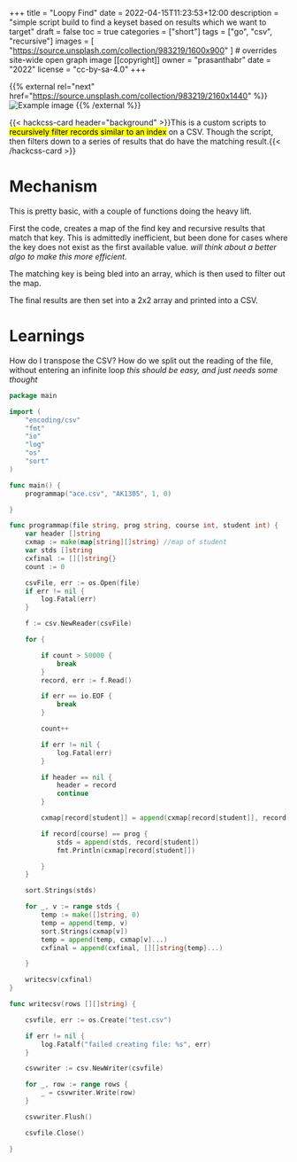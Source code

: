 +++
title = "Loopy Find"
date = 2022-04-15T11:23:53+12:00
description = "simple script build to find a keyset based on results which we want to target"
draft = false
toc = true
categories = ["short"]
tags = ["go", "csv", "recursive"]
images = [
"https://source.unsplash.com/collection/983219/1600x900"
] # overrides site-wide open graph image
[[copyright]]
owner = "prasanthabr"
date = "2022"
license = "cc-by-sa-4.0"
+++

{{% external rel="next" href="https://source.unsplash.com/collection/983219/2160x1440" %}}
![Example image](https://source.unsplash.com/collection/983219/1080x720 "View Random Image Enlarged")
{{% /external %}}

{{< hackcss-card header="background" >}}This is a custom scripts to <mark>recursively filter records similar to an index</mark> on a CSV.
Though the script, then filters down to a series of results that do have the matching result.{{< /hackcss-card >}}

# Mechanism

This is pretty basic, with a couple of functions doing the heavy lift.

First the code, creates a map of the find key and recursive results that match that key. This is admittedly inefficient, but been done for cases where the key does not exist as the first available value. _will think about a better algo to make this more efficient._

The matching key is being bled into an array, which is then used to filter out the map.

The final results are then set into a 2x2 array and printed into a CSV.

# Learnings

How do I transpose the CSV?
How do we split out the reading of the file, without entering an infinite loop _this should be easy, and just needs some thought_

```go
package main

import (
	"encoding/csv"
	"fmt"
	"io"
	"log"
	"os"
	"sort"
)

func main() {
	programmap("ace.csv", "AK1305", 1, 0)

}

func programmap(file string, prog string, course int, student int) {
	var header []string
	cxmap := make(map[string][]string) //map of student
	var stds []string
	cxfinal := [][]string{}
	count := 0

	csvFile, err := os.Open(file)
	if err != nil {
		log.Fatal(err)
	}

	f := csv.NewReader(csvFile)

	for {

		if count > 50000 {
			break
		}
		record, err := f.Read()

		if err == io.EOF {
			break
		}

		count++

		if err != nil {
			log.Fatal(err)
		}

		if header == nil {
			header = record
			continue
		}

		cxmap[record[student]] = append(cxmap[record[student]], record[course])

		if record[course] == prog {
			stds = append(stds, record[student])
			fmt.Println(cxmap[record[student]])

		}
	}

	sort.Strings(stds)

	for _, v := range stds {
		temp := make([]string, 0)
		temp = append(temp, v)
		sort.Strings(cxmap[v])
		temp = append(temp, cxmap[v]...)
		cxfinal = append(cxfinal, [][]string{temp}...)

	}

	writecsv(cxfinal)
}

func writecsv(rows [][]string) {

	csvfile, err := os.Create("test.csv")

	if err != nil {
		log.Fatalf("failed creating file: %s", err)
	}

	csvwriter := csv.NewWriter(csvfile)

	for _, row := range rows {
		_ = csvwriter.Write(row)
	}

	csvwriter.Flush()

	csvfile.Close()

}



```
